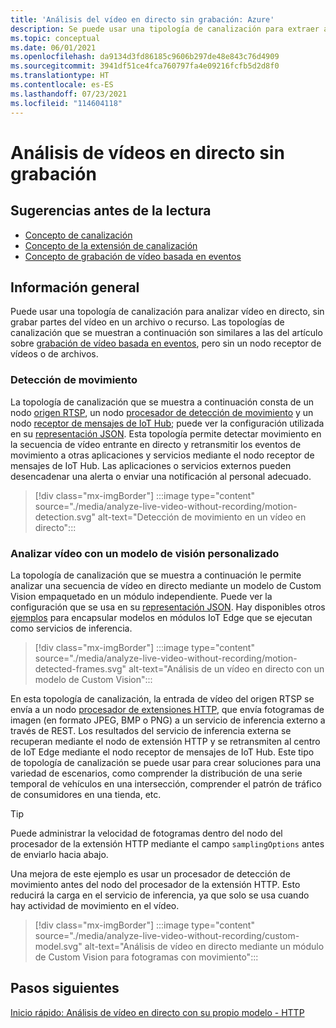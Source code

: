 ```yaml
---
title: 'Análisis del vídeo en directo sin grabación: Azure'
description: Se puede usar una tipología de canalización para extraer análisis a partir de una secuencia de vídeo en directo sin tener que grabarlo en el borde ni en la nube. En este artículo se describe este concepto.
ms.topic: conceptual
ms.date: 06/01/2021
ms.openlocfilehash: da9134d3fd86185c9606b297de48e843c76d4909
ms.sourcegitcommit: 3941df51ce4fca760797fa4e09216fcfb5d2d8f0
ms.translationtype: HT
ms.contentlocale: es-ES
ms.lasthandoff: 07/23/2021
ms.locfileid: "114604118"
---
```

# <a name="analyzing-live-videos-without-recording"></a>Análisis de vídeos en directo sin grabación

## <a name="suggested-pre-reading"></a>Sugerencias antes de la lectura 

* [Concepto de canalización](pipeline.md)
* [Concepto de la extensión de canalización](pipeline-extension.md)
* [Concepto de grabación de vídeo basada en eventos](event-based-video-recording-concept.md)

## <a name="overview"></a>Información general  

Puede usar una topología de canalización para analizar vídeo en directo, sin grabar partes del vídeo en un archivo o recurso. Las topologías de canalización que se muestran a continuación son similares a las del artículo sobre [grabación de vídeo basada en eventos](event-based-video-recording-concept.md), pero sin un nodo receptor de vídeos o de archivos.

### <a name="motion-detection"></a>Detección de movimiento

La topología de canalización que se muestra a continuación consta de un nodo [origen RTSP](pipeline.md#rtsp-source), un nodo [procesador de detección de movimiento](pipeline.md#motion-detection-processor) y un nodo [receptor de mensajes de IoT Hub](pipeline.md#iot-hub-message-sink); puede ver la configuración utilizada en su [representación JSON](https://github.com/Azure/video-analyzer/blob/main/pipelines/live/topologies/motion-detection/topology.json). Esta topología permite detectar movimiento en la secuencia de vídeo entrante en directo y retransmitir los eventos de movimiento a otras aplicaciones y servicios mediante el nodo receptor de mensajes de IoT Hub. Las aplicaciones o servicios externos pueden desencadenar una alerta o enviar una notificación al personal adecuado.

> [!div class="mx-imgBorder"]
> :::image type="content" source="./media/analyze-live-video-without-recording/motion-detection.svg" alt-text="Detección de movimiento en un vídeo en directo":::

### <a name="analyzing-video-using-a-custom-vision-model"></a>Analizar vídeo con un modelo de visión personalizado 

La topología de canalización que se muestra a continuación le permite analizar una secuencia de vídeo en directo mediante un modelo de Custom Vision empaquetado en un módulo independiente. Puede ver la configuración que se usa en su [representación JSON](https://github.com/Azure/video-analyzer/blob/main/pipelines/live/topologies/httpExtension/topology.json). Hay disponibles otros [ejemplos](https://github.com/Azure/video-analyzer/tree/main/edge-modules/extensions) para encapsular modelos en módulos IoT Edge que se ejecutan como servicios de inferencia.

> [!div class="mx-imgBorder"]
> :::image type="content" source="./media/analyze-live-video-without-recording/motion-detected-frames.svg" alt-text="Análisis de un vídeo en directo con un modelo de Custom Vision":::

En esta topología de canalización, la entrada de vídeo del origen RTSP se envía a un nodo [procesador de extensiones HTTP](pipeline.md#http-extension-processor), que envía fotogramas de imagen (en formato JPEG, BMP o PNG) a un servicio de inferencia externo a través de REST. Los resultados del servicio de inferencia externa se recuperan mediante el nodo de extensión HTTP y se retransmiten al centro de IoT Edge mediante el nodo receptor de mensajes de IoT Hub. Este tipo de topología de canalización se puede usar para crear soluciones para una variedad de escenarios, como comprender la distribución de una serie temporal de vehículos en una intersección, comprender el patrón de tráfico de consumidores en una tienda, etc.

>[!TIP]
> Puede administrar la velocidad de fotogramas dentro del nodo del procesador de la extensión HTTP mediante el campo `samplingOptions` antes de enviarlo hacia abajo.

Una mejora de este ejemplo es usar un procesador de detección de movimiento antes del nodo del procesador de la extensión HTTP. Esto reducirá la carga en el servicio de inferencia, ya que solo se usa cuando hay actividad de movimiento en el vídeo.

> [!div class="mx-imgBorder"]
> :::image type="content" source="./media/analyze-live-video-without-recording/custom-model.svg" alt-text="Análisis de vídeo en directo mediante un módulo de Custom Vision para fotogramas con movimiento":::

## <a name="next-steps"></a>Pasos siguientes

[Inicio rápido: Análisis de vídeo en directo con su propio modelo - HTTP](analyze-live-video-use-your-model-http.md)
